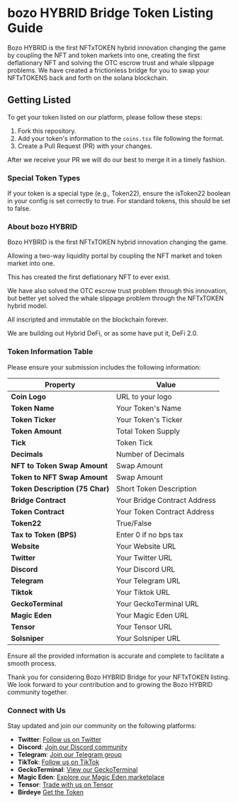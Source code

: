 # bozo HYBRID Bridge Token Listing Guide

Bozo HYBRID is the first NFTxTOKEN hybrid innovation changing the game by coupling the NFT and token markets into one, creating the first deflationary NFT and solving the OTC escrow trust and whale slippage problems. We have created a frictionless bridge for you to swap your NFTxTOKENS back and forth on the solana blockchain.

## Getting Listed

To get your token listed on our platform, please follow these steps:

1. Fork this repository.
2. Add your token's information to the `coins.tsx` file following the format.
3. Create a Pull Request (PR) with your changes.

After we receive your PR we will do our best to merge it in a timely fashion.

### Special Token Types
If your token is a special type (e.g., Token22), ensure the isToken22 boolean in your config is set correctly to true. For standard tokens, this should be set to false.

### About bozo HYBRID
Bozo HYBRID is the first NFTxTOKEN hybrid innovation changing the game.

Allowing a two-way liquidity portal by coupling the NFT market and token market into one.

This has created the first deflationary NFT to ever exist.

We have also solved the OTC escrow trust problem through this innovation, but better yet solved the whale slippage problem through the NFTxTOKEN hybrid model.

All inscripted and immutable on the blockchain forever.

We are building out Hybrid DeFi, or as some have put it, DeFi 2.0.

### Token Information Table
Please ensure your submission includes the following information:

| Property                     | Value                       |
|------------------------------|-----------------------------|
| **Coin Logo**                | URL to your logo            |
| **Token Name**               | Your Token's Name           |
| **Token Ticker**             | Your Token's Ticker         |
| **Token Amount**             | Total Token Supply          |
| **Tick**                     | Token Tick                  |
| **Decimals**                 | Number of Decimals          |
| **NFT to Token Swap Amount** | Swap Amount                 |
| **Token to NFT Swap Amount** | Swap Amount                 |
| **Token Description (75 Char)** | Short Token Description  |
| **Bridge Contract**          | Your Bridge Contract Address|
| **Token Contract**           | Your Token Contract Address |
| **Token22**                  | True/False                  |
| **Tax to Token (BPS)**       | Enter 0 if no bps tax       |
| **Website**                  | Your Website URL            |
| **Twitter**                  | Your Twitter URL            |
| **Discord**                  | Your Discord URL            |
| **Telegram**                 | Your Telegram URL           |
| **Tiktok**                   | Your Tiktok URL             |
| **GeckoTerminal**            | Your GeckoTerminal URL      |
| **Magic Eden**               | Your Magic Eden URL         |
| **Tensor**                   | Your Tensor URL             |
| **Solsniper**                | Your Solsniper URL          |

Ensure all the provided information is accurate and complete to facilitate a smooth process.

Thank you for considering Bozo HYBRID Bridge for your NFTxTOKEN listing. We look forward to your contribution and to growing the Bozo HYBRID community together.

### Connect with Us

Stay updated and join our community on the following platforms:

- **Twitter**: [Follow us on Twitter](https://twitter.com/bozoHYBRID)
- **Discord**: [Join our Discord community](https://discord.gg/pXyRPg3fu2)
- **Telegram**: [Join our Telegram group](https://t.me/bozoHYBRID)
- **TikTok**: [Follow us on TikTok](https://www.tiktok.com/@bozohybrid)
- **GeckoTerminal**: [View our GeckoTerminal](https://www.geckoterminal.com/solana/pools/5zGFqaUYYtm7GMz9sD5kBhc294SRLA4hXfzwaHdM3kXo)
- **Magic Eden**: [Explore our Magic Eden marketplace](https://magiceden.io/marketplace/bozo_)
- **Tensor**: [Trade with us on Tensor](https://www.tensor.trade/trade/bozo_spl20)
- **Birdeye** [Get the Token](https://birdeye.so/token/EJPtJEDogxzDbvM8qvAsqYbLmPj5n1vQeqoAzj9Yfv3q?chain=solana)

